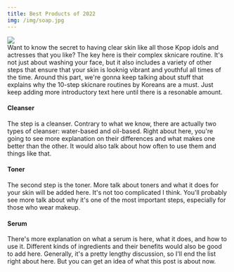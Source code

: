 ```yaml
---
title: Best Products of 2022
img: /img/soap.jpg
---
```

<img src="/img/soap.jpg" class="preview-pic">

<article>
Want to know the secret to having clear skin like all those Kpop idols and actresses that you like? The key here is their complex sknicare routine. It's not just about washing your face, but it also includes a variety of other steps that ensure that your skin is looknig vibrant and youthful all times of the time. Around this part, we're gonna keep talking about stuff that explains why the 10-step skicnare routines by Koreans are a must. Just keep adding more introductory text here until there is a resonable amount.

#### Cleanser

The step is a cleanser. Contrary to what we know, there are actually two types of cleanser: water-based and oil-based. Right about here, you're going to see more explanation on their differences and what makes one better than the other. It would also talk about how often to use them and things like that.

#### Toner

The second step is the toner. More talk about toners and what it does for your skin will be added here. It's not too complicated I think. You'll probably see more talk about why it's one of the most important steps, especially for those who wear makeup.

#### Serum

There's more explanation on what a serum is here, what it does, and how to use it. Different kinds of ingredients and their benefits would also be good to add here. Generally, it's a pretty lengthy discussion, so I'll end the list right about here. But you can get an idea of what this post is about now.
</article>
